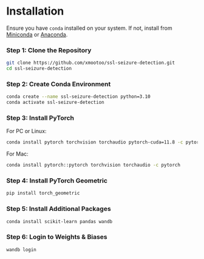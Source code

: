 # Installation

Ensure you have `conda` installed on your system. If not, install from [Miniconda](https://docs.conda.io/en/latest/miniconda.html) or [Anaconda](https://www.anaconda.com/products/individual).

### Step 1: Clone the Repository
```bash
git clone https://github.com/xmootoo/ssl-seizure-detection.git
cd ssl-seizure-detection
```

### Step 2: Create Conda Environment
```bash
conda create --name ssl-seizure-detection python=3.10
conda activate ssl-seizure-detection
```

### Step 3: Install PyTorch
For PC or Linux:
```bash
conda install pytorch torchvision torchaudio pytorch-cuda=11.8 -c pytorch -c nvidia
```
For Mac:
```bash
conda install pytorch::pytorch torchvision torchaudio -c pytorch
```


### Step 4: Install PyTorch Geometric
```bash
pip install torch_geometric
```

### Step 5: Install Additional Packages
```bash
conda install scikit-learn pandas wandb
```

### Step 6: Login to Weights & Biases
```bash
wandb login
```
